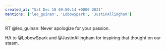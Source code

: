 ```yaml
---
created_at: "Sat Dec 18 09:59:14 +0000 2021"
mentions: ['leo_guinan', 'LobowSpark', 'JustinAllingham']
---
```


RT @leo_guinan: Never apologize for your passion.

H/t to @LobowSpark and @JustinAllingham for inspiring that thought on our steam.